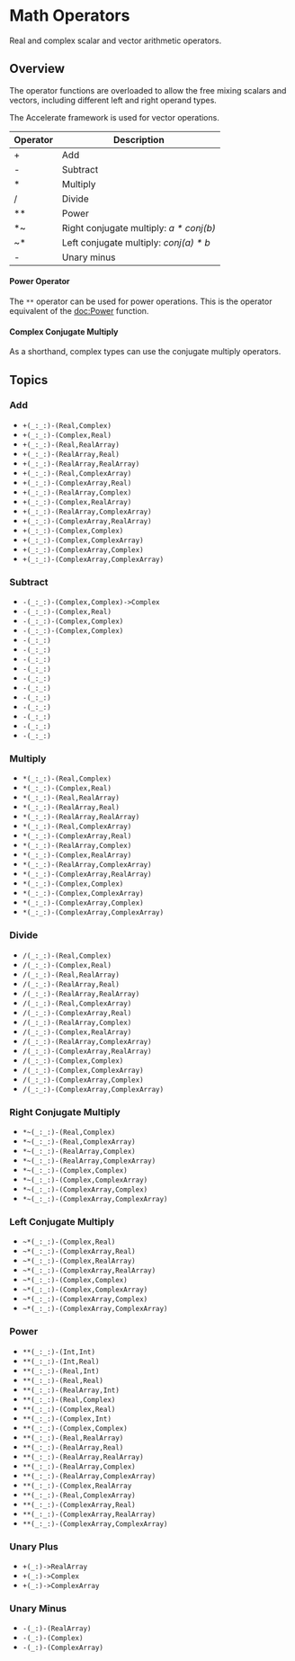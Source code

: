 # Math Operators

Real and complex scalar and vector arithmetic operators.

## Overview

The operator functions are overloaded to allow the free mixing scalars and vectors, including different left and right operand types.

The Accelerate framework is used for vector operations.

|Operator|Description|
|---|---|
|+| Add|
|-| Subtract|
|\*| Multiply|
|/| Divide|
|\*\*| Power|
|\*~|Right conjugate multiply: *a \* conj(b)*|
|~\*|Left conjugate multiply: *conj(a) \* b*|
| - |Unary minus|

#### Power Operator
The `**` operator can be used for power operations. This is the operator equivalent of the <doc:Power> function.

#### Complex Conjugate Multiply

As a shorthand, complex types can use the conjugate multiply operators.

## Topics

### Add

- ``+(_:_:)-(Real,Complex)``
- ``+(_:_:)-(Complex,Real)``
- ``+(_:_:)-(Real,RealArray)``
- ``+(_:_:)-(RealArray,Real)``
- ``+(_:_:)-(RealArray,RealArray)``
- ``+(_:_:)-(Real,ComplexArray)``
- ``+(_:_:)-(ComplexArray,Real)``
- ``+(_:_:)-(RealArray,Complex)``
- ``+(_:_:)-(Complex,RealArray)``
- ``+(_:_:)-(RealArray,ComplexArray)``
- ``+(_:_:)-(ComplexArray,RealArray)``
- ``+(_:_:)-(Complex,Complex)``
- ``+(_:_:)-(Complex,ComplexArray)``
- ``+(_:_:)-(ComplexArray,Complex)``
- ``+(_:_:)-(ComplexArray,ComplexArray)``


### Subtract

- ``-(_:_:)-(Complex,Complex)->Complex``
- ``-(_:_:)-(Complex,Real)``
- ``-(_:_:)-(Complex,Complex)``
- ``-(_:_:)-(Complex,Complex)``
- ``-(_:_:)``
- ``-(_:_:)``
- ``-(_:_:)``
- ``-(_:_:)``
- ``-(_:_:)``
- ``-(_:_:)``
- ``-(_:_:)``
- ``-(_:_:)``
- ``-(_:_:)``
- ``-(_:_:)``
- ``-(_:_:)``

### Multiply

- ``*(_:_:)-(Real,Complex)``
- ``*(_:_:)-(Complex,Real)``
- ``*(_:_:)-(Real,RealArray)``
- ``*(_:_:)-(RealArray,Real)``
- ``*(_:_:)-(RealArray,RealArray)``
- ``*(_:_:)-(Real,ComplexArray)``
- ``*(_:_:)-(ComplexArray,Real)``
- ``*(_:_:)-(RealArray,Complex)``
- ``*(_:_:)-(Complex,RealArray)``
- ``*(_:_:)-(RealArray,ComplexArray)``
- ``*(_:_:)-(ComplexArray,RealArray)``
- ``*(_:_:)-(Complex,Complex)``
- ``*(_:_:)-(Complex,ComplexArray)``
- ``*(_:_:)-(ComplexArray,Complex)``
- ``*(_:_:)-(ComplexArray,ComplexArray)``

### Divide

- ``/(_:_:)-(Real,Complex)``
- ``/(_:_:)-(Complex,Real)``
- ``/(_:_:)-(Real,RealArray)``
- ``/(_:_:)-(RealArray,Real)``
- ``/(_:_:)-(RealArray,RealArray)``
- ``/(_:_:)-(Real,ComplexArray)``
- ``/(_:_:)-(ComplexArray,Real)``
- ``/(_:_:)-(RealArray,Complex)``
- ``/(_:_:)-(Complex,RealArray)``
- ``/(_:_:)-(RealArray,ComplexArray)``
- ``/(_:_:)-(ComplexArray,RealArray)``
- ``/(_:_:)-(Complex,Complex)``
- ``/(_:_:)-(Complex,ComplexArray)``
- ``/(_:_:)-(ComplexArray,Complex)``
- ``/(_:_:)-(ComplexArray,ComplexArray)``


### Right Conjugate Multiply

- ``*~(_:_:)-(Real,Complex)``
- ``*~(_:_:)-(Real,ComplexArray)``
- ``*~(_:_:)-(RealArray,Complex)``
- ``*~(_:_:)-(RealArray,ComplexArray)``
- ``*~(_:_:)-(Complex,Complex)``
- ``*~(_:_:)-(Complex,ComplexArray)``
- ``*~(_:_:)-(ComplexArray,Complex)``
- ``*~(_:_:)-(ComplexArray,ComplexArray)``

### Left Conjugate Multiply
- ``~*(_:_:)-(Complex,Real)``
- ``~*(_:_:)-(ComplexArray,Real)``
- ``~*(_:_:)-(Complex,RealArray)``
- ``~*(_:_:)-(ComplexArray,RealArray)``
- ``~*(_:_:)-(Complex,Complex)``
- ``~*(_:_:)-(Complex,ComplexArray)``
- ``~*(_:_:)-(ComplexArray,Complex)``
- ``~*(_:_:)-(ComplexArray,ComplexArray)``

### Power
- ``**(_:_:)-(Int,Int)``
- ``**(_:_:)-(Int,Real)``
- ``**(_:_:)-(Real,Int)``
- ``**(_:_:)-(Real,Real)``
- ``**(_:_:)-(RealArray,Int)``
- ``**(_:_:)-(Real,Complex)``
- ``**(_:_:)-(Complex,Real)``
- ``**(_:_:)-(Complex,Int)``
- ``**(_:_:)-(Complex,Complex)``
- ``**(_:_:)-(Real,RealArray)``
- ``**(_:_:)-(RealArray,Real)``
- ``**(_:_:)-(RealArray,RealArray)``
- ``**(_:_:)-(RealArray,Complex)``
- ``**(_:_:)-(RealArray,ComplexArray)``
- ``**(_:_:)-(Complex,RealArray``
- ``**(_:_:)-(Real,ComplexArray)``
- ``**(_:_:)-(ComplexArray,Real)``
- ``**(_:_:)-(ComplexArray,RealArray)``
- ``**(_:_:)-(ComplexArray,ComplexArray)``

### Unary Plus

- ``+(_:)->RealArray``
- ``+(_:)->Complex``
- ``+(_:)->ComplexArray``

### Unary Minus

- ``-(_:)-(RealArray)``
- ``-(_:)-(Complex)``
- ``-(_:)-(ComplexArray)``
